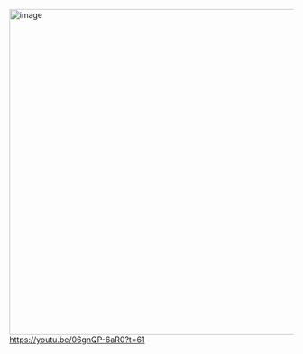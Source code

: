 [<img width="955" height="577" alt="image" src="https://github.com/user-attachments/assets/4c743a6c-c79b-4dec-988b-3a023ddd84c4" />](https://youtu.be/06gnQP-6aR0?t=61)
https://youtu.be/06gnQP-6aR0?t=61
